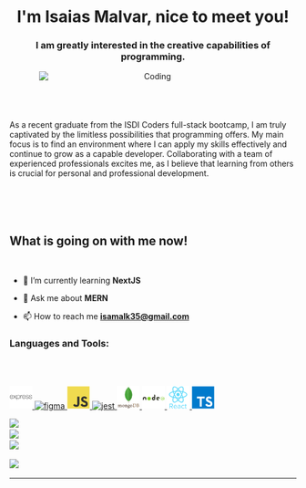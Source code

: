 <h1 align="center">I'm Isaias Malvar, nice to meet you!</h1>
<h3 align="center">I am greatly interested in the creative capabilities of programming.</h3>
<div align="center">
  <div style="display: flex; justify-content: center;">
    <img alt="Coding" width="400" src="[https://d3ui957tjb5bqd.cloudfront.net/uploads/2015/03/rafaelvarona.gif](https://www.canva.com/design/DAFtbmvGhik/RPvxzy0neNxuZqVDXd2Qgw/watch?utm_content=DAFtbmvGhik&utm_campaign=celebratory_first_publish&utm_medium=link&utm_source=celebratory_first_publish)">
  </div>
</div>

<br />
<br />

<div style="padding: 20px 0;">
  <p align="left">As a recent graduate from the ISDI Coders full-stack bootcamp, I am truly captivated by the limitless possibilities that programming offers. My main focus is to find an environment where I can apply my skills effectively and continue to grow as a capable developer.
    Collaborating with a team of experienced professionals excites me, as I believe that learning from others is crucial for personal and professional development.
  </p>
</div>
</div>
  </div>
</div>


<br />
<br />

## What is going on with me now!

<br />


- 🌱 I’m currently learning **NextJS**

- 💬 Ask me about **MERN**

- 📫 How to reach me **isamalk35@gmail.com**



<h3 align="left">Languages and Tools:</h3>
<br />
<br />
<p align="left"> <a href="https://expressjs.com" target="_blank" rel="noreferrer"> <img src="https://raw.githubusercontent.com/devicons/devicon/master/icons/express/express-original-wordmark.svg" alt="express" width="40" height="40"/> </a> <a href="https://www.figma.com/" target="_blank" rel="noreferrer"> <img src="https://www.vectorlogo.zone/logos/figma/figma-icon.svg" alt="figma" width="40" height="40"/> </a> <a href="https://developer.mozilla.org/en-US/docs/Web/JavaScript" target="_blank" rel="noreferrer"> <img src="https://raw.githubusercontent.com/devicons/devicon/master/icons/javascript/javascript-original.svg" alt="javascript" width="40" height="40"/> </a> <a href="https://jestjs.io" target="_blank" rel="noreferrer"> <img src="https://www.vectorlogo.zone/logos/jestjsio/jestjsio-icon.svg" alt="jest" width="40" height="40"/> </a> <a href="https://www.mongodb.com/" target="_blank" rel="noreferrer"> <img src="https://raw.githubusercontent.com/devicons/devicon/master/icons/mongodb/mongodb-original-wordmark.svg" alt="mongodb" width="40" height="40"/> </a> <a href="https://nodejs.org" target="_blank" rel="noreferrer"> <img src="https://raw.githubusercontent.com/devicons/devicon/master/icons/nodejs/nodejs-original-wordmark.svg" alt="nodejs" width="40" height="40"/> </a> <a href="https://reactjs.org/" target="_blank" rel="noreferrer"> <img src="https://raw.githubusercontent.com/devicons/devicon/master/icons/react/react-original-wordmark.svg" alt="react" width="40" height="40"/> </a> <a href="https://www.typescriptlang.org/" target="_blank" rel="noreferrer"> <img src="https://raw.githubusercontent.com/devicons/devicon/master/icons/typescript/typescript-original.svg" alt="typescript" width="40" height="40"/> </a> </p>





![](https://github-readme-stats.vercel.app/api?username=IsaiasMalvar&theme=shades-of-purple&hide_border=false&include_all_commits=false&count_private=false)<br/>
![](https://github-readme-streak-stats.herokuapp.com/?user=IsaiasMalvar&theme=shades-of-purple&hide_border=false)<br/>
![](https://github-readme-stats.vercel.app/api/top-langs/?username=IsaiasMalvar&theme=shades-of-purple&hide_border=false&include_all_commits=false&count_private=false&layout=compact)


![](https://quotes-github-readme.vercel.app/api?type=horizontal&theme=radical)

---

